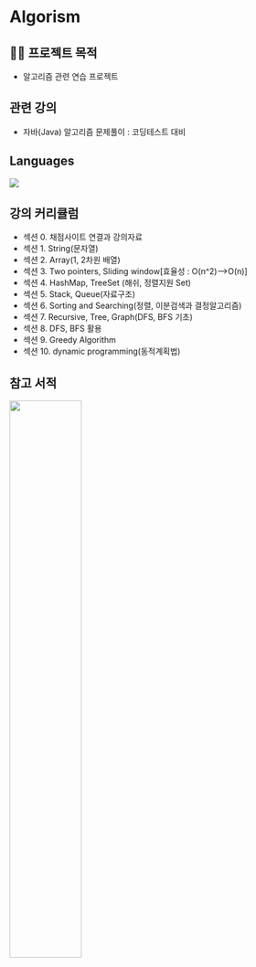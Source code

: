 # Algorism
## 💁‍♂️ 프로젝트 목적
* 알고리즘 관련 연습 프로젝트

## 관련 강의
* 자바(Java) 알고리즘 문제풀이 : 코딩테스트 대비

## Languages
<img src="https://img.shields.io/badge/Java-FFCA28"/>

## 강의 커리큘럼
* 섹션 0. 채점사이트 연결과 강의자료
* 섹션 1. String(문자열)
* 섹션 2. Array(1, 2차원 배열)
* 섹션 3. Two pointers, Sliding window[효율성 : O(n^2)-->O(n)]
* 섹션 4. HashMap, TreeSet (해쉬, 정렬지원 Set)
* 섹션 5. Stack, Queue(자료구조)
* 섹션 6. Sorting and Searching(정렬, 이분검색과 결정알고리즘)
* 섹션 7. Recursive, Tree, Graph(DFS, BFS 기초)
* 섹션 8. DFS, BFS 활용
* 섹션 9. Greedy Algorithm
* 섹션 10. dynamic programming(동적계획법)


## 참고 서적
<img width="50%" src="https://user-images.githubusercontent.com/46039671/178254830-cc808a5d-5261-45df-bde2-33b37129af6b.png"/>


